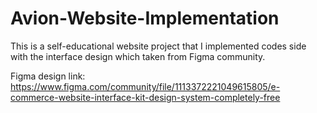 # Avion-Website-Implementation
This is a self-educational website project that I implemented codes side with the interface design which taken from Figma community.

Figma design link: https://www.figma.com/community/file/1113372221049615805/e-commerce-website-interface-kit-design-system-completely-free

